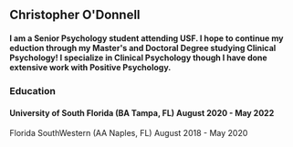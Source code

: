 ## Christopher O'Donnell

#### I am a Senior Psychology student attending USF. I hope to continue my eduction through my Master's and Doctoral Degree studying Clinical Psychology! I specialize in Clinical Psychology though I have done extensive work with Positive Psychology.

### Education
#### University of South Florida (BA Tampa, FL) August 2020 - May 2022
 
 Florida SouthWestern (AA Naples, FL) August 2018 - May 2020



